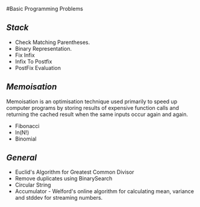 #Basic Programming Problems

_Stack_
-------------------------------------------------
* Check Matching Parentheses.
* Binary Representation.
* Fix Infix
* Infix To Postfix
* PostFix Evaluation

_Memoisation_
-------------------------------------------------
Memoisation is an optimisation technique used primarily to speed up computer programs by storing results of expensive
function calls and returning the cached result when the same inputs occur again and again.
* Fibonacci
* ln(N!)
* Binomial

_General_
-------------------------------------------------
* Euclid's Algorithm for Greatest Common Divisor
* Remove duplicates using BinarySearch
* Circular String
* Accumulator - Welford's online algorithm for calculating mean, variance and stddev for streaming numbers.
